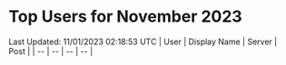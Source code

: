 # Top Users for November 2023
Last Updated: 11/01/2023 02:18:53 UTC
| User | Display Name | Server | Post |
| -- | -- | -- | -- |

